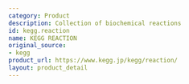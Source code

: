 ```yaml
---
category: Product
description: Collection of biochemical reactions
id: kegg.reaction
name: KEGG REACTION
original_source:
- kegg
product_url: https://www.kegg.jp/kegg/reaction/
layout: product_detail
---
```

